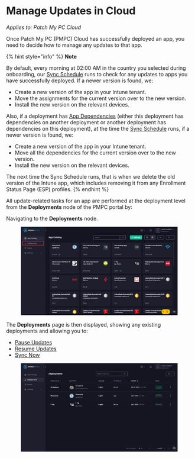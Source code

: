# Manage Updates in Cloud

_Applies to: Patch My PC Cloud_

Once Patch My PC (PMPC) Cloud has successfully deployed an app, you need to decide how to manage any updates to that app.

{% hint style="info" %}
**Note**

By default, every morning at 02:00 AM in the country you selected during onboarding, our [Sync Schedule](../../cloud-administration/manage-the-sync-schedule-in-cloud.md) runs to check for any updates to apps you have successfully deployed. If a newer version is found, we:

* Create a new version of the app in your Intune tenant.
* Move the assignments for the current version over to the new version.
* Install the new version on the relevant devices.

Also, if a deployment has [App Dependencies](../deploying-an-app-using-cloud/cloud-configurations-deployment-tab/dependencies-deployments.md) (either this deployment has dependencies on another deployment or another deployment has dependencies on this deployment), at the time the [Sync Schedule](../../cloud-administration/manage-the-sync-schedule-in-cloud.md) runs, if a newer version is found, we:

* Create a new version of the app in your Intune tenant.
* Move all the dependencies for the current version over to the new version.
* Install the new version on the relevant devices.

The next time the Sync Schedule runs, that is when we delete the old version of the Intune app, which includes removing it from any Enrollment Status Page (ESP) profiles.
{% endhint %}

All update-related tasks for an app are performed at the deployment level from the **Deployments** node of the PMPC portal by:

Navigating to the **Deployments** node.

<figure><img src="/_images/gitbook/image%20%28608%29.png" alt="Navigating to the “Deployments” node "><figcaption></figcaption></figure>

The **Deployments** page is then displayed, showing any existing deployments and allowing you to:

* [Pause Updates](pause-cloud-updates.md)
* [Resume Updates](resume-cloud-updates.md)
* [Sync Now](sync-now-cloud-feature.md)

<figure><img src="/_images/gitbook/image%20%281787%29.png" alt="“Deployments” page"><figcaption></figcaption></figure>
